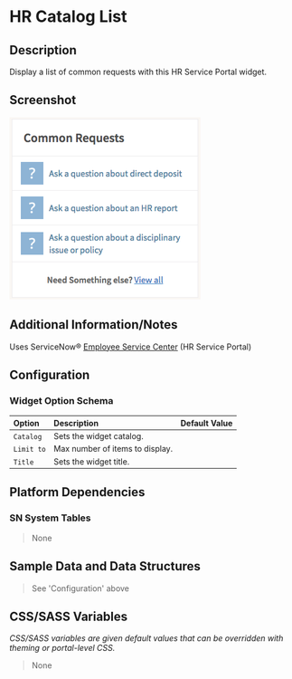 # HR Catalog List

## Description

Display a list of common requests with this HR Service Portal widget.

## Screenshot

![HR Catalog List](../../images/hr-catalog-list.png)

## Additional Information/Notes

Uses ServiceNow® [Employee Service Center](https://docs.servicenow.com/bundle/kingston-hr-service-delivery/page/product/human-resources/concept/c_UseTheHRSMPortal.html) (HR Service Portal)

## Configuration

### Widget Option Schema

| Option | Description | Default Value |
| :--- | :--- | :--- |
| `Catalog` | Sets the widget catalog. |  |
| `Limit to` | Max number of items to display. |  |
| `Title` | Sets the widget title. |  |

## Platform Dependencies

### SN System Tables

> None

## Sample Data and Data Structures

> See 'Configuration' above

## CSS/SASS Variables

_CSS/SASS variables are given default values that can be overridden with theming or portal-level CSS._

> None
